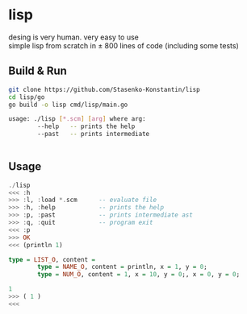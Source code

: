 # lisp
desing is very human. very easy to use  
simple lisp from scratch in ± 800 lines of code (including some tests)

## Build & Run

```bash
git clone https://github.com/Stasenko-Konstantin/lisp
cd lisp/go
go build -o lisp cmd/lisp/main.go

usage: ./lisp [*.scm] [arg] where arg:
        --help   -- prints the help
        --past   -- prints intermediate 
        
```

## Usage

```haskell
./lisp
<<< :h
>>> :l, :load *.scm      -- evaluate file
>>> :h, :help            -- prints the help
>>> :p, :past            -- prints intermediate ast
>>> :q, :quit            -- program exit
<<< :p
>>> OK
<<< (println 1)

type = LIST_O, content = 
        type = NAME_O, content = println, x = 1, y = 0;
        type = NUM_O, content = 1, x = 10, y = 0;, x = 0, y = 0;

1 
>>> ( 1 )
<<< 

```

